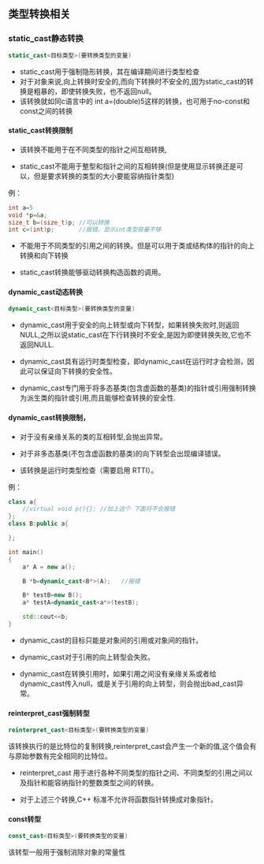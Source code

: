 ## 类型转换相关
### static_cast静态转换

```c++
static_cast<目标类型>(要转换类型的变量)
```

* static_cast用于强制隐形转换，其在编译期间进行类型检查
* 对于对象来说,向上转换时安全的,而向下转换时不安全的,因为static_cast的转换是粗暴的，即使转换失败，也不返回null。
* 该转换就如同c语言中的 int a=(double)5这样的转换，也可用于no-const和const之间的转换

#### static_cast转换限制
* 该转换不能用于在不同类型的指针之间互相转换,

* static_cast不能用于整型和指针之间的互相转换(但是使用显示转换还是可以，但是要求转换的类型的大小要能容纳指针类型)

例：

```c++
int a=5
void *p=&a;
size_t b=(size_t)p; //可以转换
int c=(int)p;       //报错，显示int类型容量不够
```

* 不能用于不同类型的引用之间的转换。但是可以用于类或结构体的指针的向上转换和向下转换

* static_cast转换能够驱动转换构造函数的调用。

#### dynamic_cast动态转换

```c++
dynamic_cast<目标类型>(要转换类型的变量)	
```

* dynamic_cast用于安全的向上转型或向下转型，如果转换失败时,则返回NULL,之所以说static_cast在下行转换时不安全,是因为即使转换失败,它也不返回NULL.

* dynamic_cast具有运行时类型检查，即dynamic_cast在运行时才会检测，因此可以保证向下转换的安全性。

* dynamic_cast专门用于将多态基类(包含虚函数的基类)的指针或引用强制转换为派生类的指针或引用,而且能够检查转换的安全性.

#### dynamic_cast转换限制，
* 对于没有亲缘关系的类的互相转型,会抛出异常。

* 对于非多态基类(不包含虚函数的基类)的向下转型会出现编译错误。  

* 该转换是运行时类型检查（需要启用 RTTI）。

例：

```c++
class a{
    //virtual void p(){}; //加上这个 下面将不会报错
};
class B:public a{

};

int main()
{
    a* A = new a();

    B *b=dynamic_cast<B*>(A);   //报错

    B* testB=new B();
    a* testA=dynamic_cast<a*>(testB);

    std::cout<<b;
}
```

* dynamic_cast的目标只能是对象间的引用或对象间的指针。

* dynamic_cast对于引用的向上转型会失败。

* dynamic_cast在转换引用时，如果引用之间没有亲缘关系或者给dynamic_cast传入null，或是关于引用的向上转型，则会抛出bad_cast异常。						
#### reinterpret_cast强制转型

```c++
reinterpret_cast<目标类型>(要转换类型的变量)
```

该转换执行的是比特位的复制转换,reinterpret_cast会产生一个新的值,这个值会有与原始参数有完全相同的比特位。
												

* reinterpret_cast 用于进行各种不同类型的指针之间、不同类型的引用之间以及指针和能容纳指针的整数类型之间的转换。

* 对于上述三个转换,C++ 标准不允许将函数指针转换成对象指针。
	
#### const转型										

```c++
const_cast<目标类型>(要转换类型的变量)		
```

该转型一般用于强制消除对象的常量性